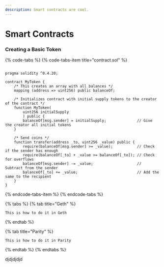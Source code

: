 ```yaml
---
description: Smart contracts are cool.
---
```


# Smart Contracts

### Creating a Basic Token

{% code-tabs %}
{% code-tabs-item title="contract.sol" %}
```text

pragma solidity ^0.4.20;

contract MyToken {
    /* This creates an array with all balances */
    mapping (address => uint256) public balanceOf;

    /* Initializes contract with initial supply tokens to the creator of the contract */
    function MyToken(
        uint256 initialSupply
        ) public {
        balanceOf[msg.sender] = initialSupply;              // Give the creator all initial tokens
    }

    /* Send coins */
    function transfer(address _to, uint256 _value) public {
        require(balanceOf[msg.sender] >= _value);           // Check if the sender has enough
        require(balanceOf[_to] + _value >= balanceOf[_to]); // Check for overflows
        balanceOf[msg.sender] -= _value;                    // Subtract from the sender
        balanceOf[_to] += _value;                           // Add the same to the recipient
    }
}
```
{% endcode-tabs-item %}
{% endcode-tabs %}

{% tabs %}
{% tab title="Geth" %}
```text
This is how to do it in Geth
```
{% endtab %}

{% tab title="Parity" %}
```text
This is how to do it in Parity
```
{% endtab %}
{% endtabs %}

djdjdjdjd
